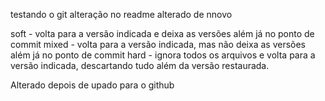 testando o git
alteração no readme
alterado de nnovo

soft - volta para a versão indicada e deixa as versões além já no ponto de commit
mixed - volta para a versão indicada, mas não deixa as versões além já no ponto de commit
hard - ignora todos os arquivos e volta para a versão indicada, descartando tudo além da versão restaurada.

Alterado depois de upado para o github